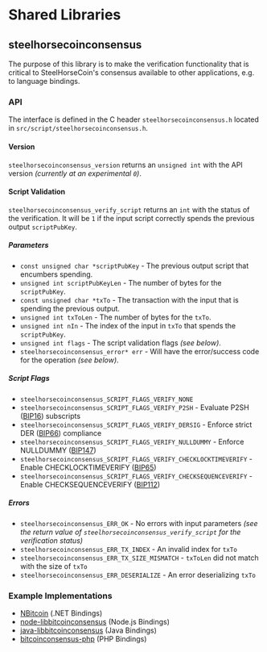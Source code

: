 Shared Libraries
================

## steelhorsecoinconsensus

The purpose of this library is to make the verification functionality that is critical to SteelHorseCoin's consensus available to other applications, e.g. to language bindings.

### API

The interface is defined in the C header `steelhorsecoinconsensus.h` located in  `src/script/steelhorsecoinconsensus.h`.

#### Version

`steelhorsecoinconsensus_version` returns an `unsigned int` with the API version *(currently at an experimental `0`)*.

#### Script Validation

`steelhorsecoinconsensus_verify_script` returns an `int` with the status of the verification. It will be `1` if the input script correctly spends the previous output `scriptPubKey`.

##### Parameters
- `const unsigned char *scriptPubKey` - The previous output script that encumbers spending.
- `unsigned int scriptPubKeyLen` - The number of bytes for the `scriptPubKey`.
- `const unsigned char *txTo` - The transaction with the input that is spending the previous output.
- `unsigned int txToLen` - The number of bytes for the `txTo`.
- `unsigned int nIn` - The index of the input in `txTo` that spends the `scriptPubKey`.
- `unsigned int flags` - The script validation flags *(see below)*.
- `steelhorsecoinconsensus_error* err` - Will have the error/success code for the operation *(see below)*.

##### Script Flags
- `steelhorsecoinconsensus_SCRIPT_FLAGS_VERIFY_NONE`
- `steelhorsecoinconsensus_SCRIPT_FLAGS_VERIFY_P2SH` - Evaluate P2SH ([BIP16](https://github.com/bitcoin/bips/blob/master/bip-0016.mediawiki)) subscripts
- `steelhorsecoinconsensus_SCRIPT_FLAGS_VERIFY_DERSIG` - Enforce strict DER ([BIP66](https://github.com/bitcoin/bips/blob/master/bip-0066.mediawiki)) compliance
- `steelhorsecoinconsensus_SCRIPT_FLAGS_VERIFY_NULLDUMMY` - Enforce NULLDUMMY ([BIP147](https://github.com/bitcoin/bips/blob/master/bip-0147.mediawiki))
- `steelhorsecoinconsensus_SCRIPT_FLAGS_VERIFY_CHECKLOCKTIMEVERIFY` - Enable CHECKLOCKTIMEVERIFY ([BIP65](https://github.com/bitcoin/bips/blob/master/bip-0065.mediawiki))
- `steelhorsecoinconsensus_SCRIPT_FLAGS_VERIFY_CHECKSEQUENCEVERIFY` - Enable CHECKSEQUENCEVERIFY ([BIP112](https://github.com/bitcoin/bips/blob/master/bip-0112.mediawiki))

##### Errors
- `steelhorsecoinconsensus_ERR_OK` - No errors with input parameters *(see the return value of `steelhorsecoinconsensus_verify_script` for the verification status)*
- `steelhorsecoinconsensus_ERR_TX_INDEX` - An invalid index for `txTo`
- `steelhorsecoinconsensus_ERR_TX_SIZE_MISMATCH` - `txToLen` did not match with the size of `txTo`
- `steelhorsecoinconsensus_ERR_DESERIALIZE` - An error deserializing `txTo`

### Example Implementations
- [NBitcoin](https://github.com/NicolasDorier/NBitcoin/blob/master/NBitcoin/Script.cs#L814) (.NET Bindings)
- [node-libbitcoinconsensus](https://github.com/bitpay/node-libbitcoinconsensus) (Node.js Bindings)
- [java-libbitcoinconsensus](https://github.com/dexX7/java-libbitcoinconsensus) (Java Bindings)
- [bitcoinconsensus-php](https://github.com/Bit-Wasp/bitcoinconsensus-php) (PHP Bindings)
